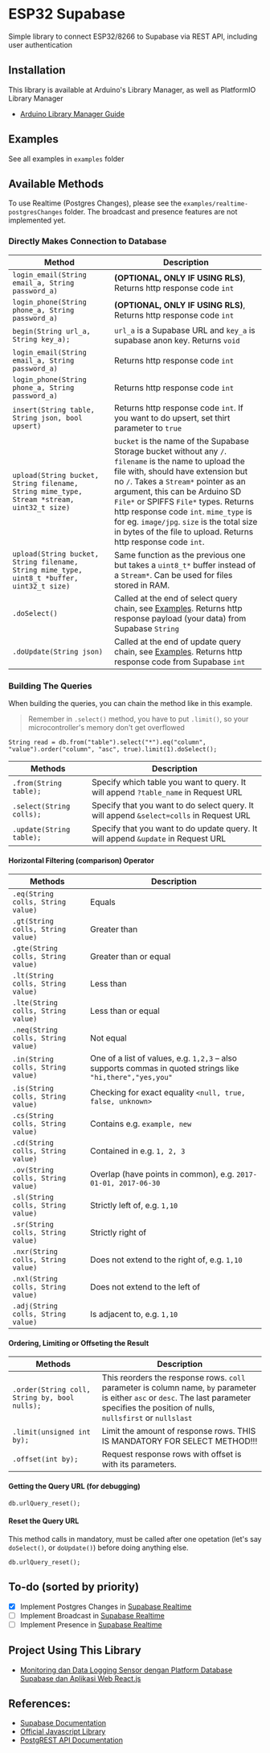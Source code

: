 # ESP32 Supabase

Simple library to connect ESP32/8266 to Supabase via REST API, including user authentication

## Installation

This library is available at Arduino's Library Manager, as well as PlatformIO Library Manager
- [Arduino Library Manager Guide](http://arduino.cc/en/guide/libraries)

## Examples

See all examples in `examples` folder

## Available Methods

To use Realtime (Postgres Changes), please see the `examples/realtime-postgresChanges` folder. The broadcast and presence features are not implemented yet.

### Directly Makes Connection to Database

| Method                                           | Description                                                                                                                          |
| ------------------------------------------------ | ------------------------------------------------------------------------------------------------------------------------------------ |
| `login_email(String email_a, String password_a)` | **(OPTIONAL, ONLY IF USING RLS)**, Returns http response code `int`                                                                  |
| `login_phone(String phone_a, String password_a)` | **(OPTIONAL, ONLY IF USING RLS)**, Returns http response code `int`                                                                  |
| `begin(String url_a, String key_a);`             | `url_a`  is a Supabase URL and `key_a` is supabase anon key. Returns `void`                                                          |
| `login_email(String email_a, String password_a)` | Returns http response code `int`                                                                                                     |
| `login_phone(String phone_a, String password_a)` | Returns http response code `int`                                                                                                     |
| `insert(String table, String json, bool upsert)` | Returns http response code `int`. If you want to do upsert, set thirt parameter to `true`                                            |
| `upload(String bucket, String filename, String mime_type, Stream *stream, uint32_t size)` | `bucket` is the name of the Supabase Storage bucket without any `/`. `filename` is the name to upload the file with, should have extension but no `/`. Takes a `Stream*` pointer as an argument, this can be Arduino SD `File*` or SPIFFS `File*` types. Returns http response code `int`. `mime_type` is for eg. `image/jpg`. `size` is the total size in bytes of the file to upload. Returns http response code `int`. |
| `upload(String bucket, String filename, String mime_type, uint8_t *buffer, uint32_t size)` | Same function as the previous one but takes a `uint8_t*` buffer instead of a `Stream*`. Can be used for files stored in RAM. |
| `.doSelect()`                                    | Called at the end of select query chain, see [Examples](#examples). Returns http response payload (your data) from Supabase `String` |
| `.doUpdate(String json)`                         | Called at the end of update query chain, see [Examples](#examples). Returns http response code from Supabase `int`                   |

### Building The Queries

When building the queries, you can chain the method like in this example.

> Remember in `.select()` method, you have to put `.limit()`, so your microcontroller's memory don't get overflowed

```arduino
String read = db.from("table").select("*").eq("column", "value").order("column", "asc", true).limit(1).doSelect();
```

| Methods                  | Description                                                                             |
| ------------------------ | --------------------------------------------------------------------------------------- |
| `.from(String table);`   | Specify which table you want to query. It will append `?table_name` in Request URL      |
| `.select(String colls);` | Specify that you want to do select query. It will append `&select=colls` in Request URL |
| `.update(String table);` | Specify that you want to do update query. It will append `&update` in Request URL       |


#### Horizontal Filtering (comparison) Operator

| Methods                            | Description                                                                                                |
| ---------------------------------- | ---------------------------------------------------------------------------------------------------------- |
| `.eq(String colls, String value)`  | Equals                                                                                                     |
| `.gt(String colls, String value)`  | Greater than                                                                                               |
| `.gte(String colls, String value)` | Greater than or equal                                                                                      |
| `.lt(String colls, String value)`  | Less than                                                                                                  |
| `.lte(String colls, String value)` | Less than or equal                                                                                         |
| `.neq(String colls, String value)` | Not equal                                                                                                  |
| `.in(String colls, String value)`  | One of a list of values, e.g. `1,2,3` – also supports commas in quoted strings like `"hi,there","yes,you"` |
| `.is(String colls, String value)`  | Checking for exact equality `<null, true, false, unknown>`                                                 |
| `.cs(String colls, String value)`  | Contains e.g. `example, new`                                                                               |
| `.cd(String colls, String value)`  | Contained in e.g. `1, 2, 3`                                                                                |
| `.ov(String colls, String value)`  | Overlap (have points in common), e.g. `2017-01-01, 2017-06-30`                                             |
| `.sl(String colls, String value)`  | Strictly left of, e.g. `1,10`                                                                              |
| `.sr(String colls, String value)`  | Strictly right of                                                                                          |
| `.nxr(String colls, String value)` | Does not extend to the right of, e.g. `1,10`                                                               |
| `.nxl(String colls, String value)` | Does not extend to the left of                                                                             |
| `.adj(String colls, String value)` | Is adjacent to, e.g. `1,10`                                                                                |

#### Ordering, Limiting or Offseting the Result

| Methods                                       | Description                                                                                                                                                                                 |
| --------------------------------------------- | ------------------------------------------------------------------------------------------------------------------------------------------------------------------------------------------- |
| `.order(String coll, String by, bool nulls);` | This reorders the response rows. `coll` parameter is column name, `by` parameter is either `asc` or `desc`. The last parameter specifies the position of nulls, `nullsfirst` or `nullslast` |
| `.limit(unsigned int by);`                    | Limit the amount of response rows. THIS IS MANDATORY FOR SELECT METHOD!!!                                                                                                                   |
| `.offset(int by);`                            | Request response rows with offset is with its parameters.                                                                                                                                   |

#### Getting the Query URL (for debugging)

```arduino
db.urlQuery_reset();
```

#### Reset the Query URL

This method calls in mandatory, must be called after one opetation (let's say `doSelect()`, or `doUpdate()`) before doing anything else.

```arduino
db.urlQuery_reset();
```

## To-do (sorted by priority)

- [x] Implement Postgres Changes in [Supabase Realtime](https://supabase.com/docs/guides/realtime)
- [ ] Implement Broadcast in [Supabase Realtime](https://supabase.com/docs/guides/realtime)
- [ ] Implement Presence in [Supabase Realtime](https://supabase.com/docs/guides/realtime)

## Project Using This Library

- [Monitoring dan Data Logging Sensor dengan Platform Database Supabase dan Aplikasi Web React.js](https://www.jhagas.space/posts/monitoring-data-logging-sensor-iot-supabase)

## References:

- [Supabase Documentation](https://supabase.com/docs)
- [Official Javascript Library](https://supabase.com/docs/reference/javascript/introduction)
- [PostgREST API Documentation](https://postgrest.org/en/stable/api.html)

